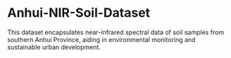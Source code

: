 # Anhui-NIR-Soil-Dataset
This dataset encapsulates near-infrared spectral data of soil samples from southern Anhui Province, aiding in environmental monitoring and sustainable urban development.
